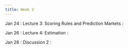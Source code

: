 ```yaml
---
title: Week 2
---
```


Jan 24
: Lecture 3: Scoring Rules and Prediction Markets
    :   

Jan 26
: Lecture 4: Estimation
    :   

Jan 28
: Discussion 2
    :   
